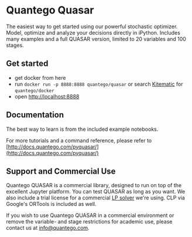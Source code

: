 # Quantego Quasar

The easiest way to get started using our powerful stochastic optimizer. Model, optimize and analyze your decisions directly in iPython. Includes many examples and a full QUASAR version, limited to 20 variables and 100 stages.

## Get started

- get docker from here
- run `docker run -p 8888:8888 quantego/quasar` or search [Kitematic](http://www.kitematic.com) for `quantego/docker`
- open [http://localhost:8888](http://localhost:8888)

## Documentation

The best way to learn is from the included example notebooks.

For more tutorials and a command reference, please refer to [http://docs.quantego.com/pyquasar/](http://docs.quantego.com/pyquasar/)

## Support and Commercial Use

Quantego QUASAR is a commercial library, designed to run on top of the excellent Jupyter platform. You can test QUASAR as long as you want. We also include a trial license for a commercial [LP solver](http://www.sulumoptimization.com) we're using. CLP via Google's ORTools is included as well.

If you wish to use Quantego QUASAR in a commercial environment or remove the variable- and stage restrictions for academic use, please contact us at [info@quantego.com](mailto:info@quantego).